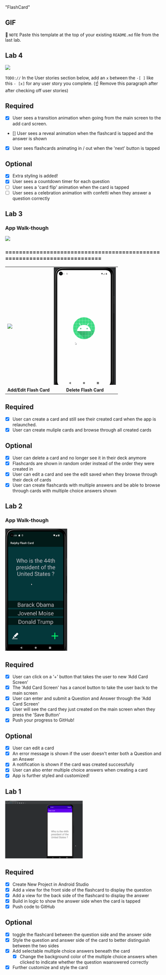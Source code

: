 "FlashCard" 

## GIF

📝 `NOTE` Paste this template at the top of your existing `README.md` file from the last lab.

## Lab 4


<img src="YOUR_GIF_URL_HERE" width=200><br>

`TODO://` In the User stories section below, add an `x` between the `-[ ]` like this `- [x]` for any user story you complete. (☝️ Remove this paragraph after after checking off user stories)

## Required
- [X] User sees a transition animation when going from the main screen to the add card screen.
- [] User sees a reveal animation when the flashcard is tapped and the answer is shown
- [X] User sees flashcards animating in / out when the 'next' button is tapped

## Optional
- [X] Extra styling is added!
- [X] User sees a countdown timer for each question
- [ ] User sees a 'card flip' animation when the card is tapped
- [ ] User sees a celebration animation with confetti when they answer a question correctly

## Lab 3


### App Walk-though

<img src="https://github.com/ralphy89/Flash_Card/blob/main/flash_card2.gif" width=200><br>
### =========================================================================
<table>
  <tr>
    <td><img src="https://github.com/ralphy89/Flash_Card/blob/main/flash_card2_add_edit.gif?raw=true" width="200"></td>
    <td><img src="https://github.com/ralphy89/Flash_Card/blob/main/flash_card3_delete.gif?raw=true" width="200"></td>
  </tr>
  <tr>
    <td align="center"><b>Add/Edit Flash Card</b></td>
    <td align="center"><b>Delete Flash Card</b></td>
  </tr>
</table>



## Required
- [X] User can create a card and still see their created card when the app is relaunched.
- [X] User can create muliple cards and browse through all created cards

## Optional
- [X] User can delete a card and no longer see it in their deck anymore
- [X] Flashcards are shown in random order instead of the order they were created in
- [X] User can edit a card and see the edit saved when they browse through their deck of cards
- [X] User can create flashcards with multiple answers and be able to browse through cards with multiple choice answers shown

## Lab 2


### App Walk-though

<img src="https://github.com/ralphy89/Flash_Card/blob/main/flash_card1.gif" width=200><br>

## Required
- [X] User can click on a ‘+’ button that takes the user to new ‘Add Card Screen’
- [X] The 'Add Card Screen' has a cancel button to take the user back to the main screen
- [X] User can enter and submit a Question and Answer through the 'Add Card Screen'
- [X] User will see the card they just created on the main screen when they press the 'Save Button'
- [X] Push your progress to GitHub!

## Optional
- [X] User can edit a card
- [X] An error message is shown if the user doesn't enter both a Question and an Answer
- [X] A notification is shown if the card was created successfully
- [X] User can also enter multiple choice answers when creating a card
- [X] App is further styled and customized!

## Lab 1


<img src="https://github.com/ralphy89/Flash_Card/raw/main/flash_card.gif" width="250" />

## Required

- [x] Create New Project in Android Studio
- [x] Add a view for the front side of the flashcard to display the question
- [x] Add a view for the back side of the flashcard to display the answer
- [x] Build in logic to show the answer side when the card is tapped
- [x] Push code to GitHub

## Optional
- [X] toggle the flashcard between the question side and the answer side
- [X] Style the question and answer side of the card to better distinguish between the two sides
- [X] Add selectable multiple choice answers beneath the card
   - [X] Change the background color of the multiple choice answers when clicked to indicate whether the question waanswered correctly
- [X] Further customize and style the card
